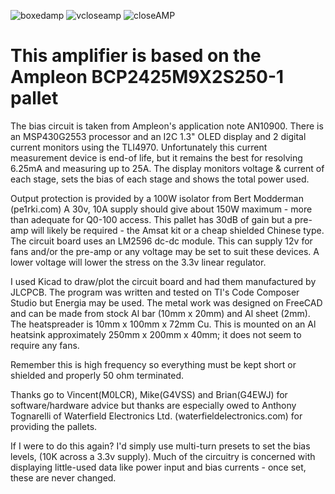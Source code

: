 ![boxedamp](https://user-images.githubusercontent.com/7837085/122387344-aeba7080-cf66-11eb-9de9-8298358cfca9.jpg)
![vcloseamp](https://user-images.githubusercontent.com/7837085/122387371-b417bb00-cf66-11eb-93cf-5f4b97f6fb14.jpg)
![closeAMP](https://user-images.githubusercontent.com/7837085/122387382-b5e17e80-cf66-11eb-9c04-e46fb2b42e3e.jpg)
# This amplifier is based on the Ampleon BCP2425M9X2S250-1 pallet

The bias circuit is taken from Ampleon's application note AN10900. There is an MSP430G2553 processor and an I2C 1.3" OLED display and 2 digital current monitors using the TLI4970. Unfortunately this current measurement device is end-of life, but it remains the best for resolving 6.25mA and measuring up to 25A. The display monitors voltage & current of each stage, sets the bias of each stage and shows the total power used.

Output protection is provided by a 100W isolator from Bert Modderman (pe1rki.com)
A 30v, 10A supply should give about 150W maximum - more than adequate for Q0-100 access. This pallet has 30dB of gain but a pre-amp will likely be required - the Amsat kit or a cheap shielded Chinese type. The circuit board uses an LM2596 dc-dc module. This can supply 12v for fans and/or the pre-amp or any voltage may be set to suit these devices. A lower voltage will lower the stress on the 3.3v linear regulator.

I used Kicad to draw/plot the circuit board and had them manufactured by JLCPCB. The program was written and tested on TI's Code Composer Studio but Energia may be used. 
The metal work was designed on FreeCAD and can be made from stock Al bar (10mm x 20mm) and Al sheet (2mm). The heatspreader is 10mm x 100mm x 72mm Cu. This is mounted on an Al heatsink approximately 250mm x 200mm x 40mm; it does not seem to require any fans.

Remember this is high frequency so everything must be kept short or shielded and properly 50 ohm terminated.

Thanks go to Vincent(M0LCR), Mike(G4VSS) and Brian(G4EWJ) for software/hardware advice but thanks are especially owed to Anthony Tognarelli of Waterfield Electronics Ltd. (waterfieldelectronics.com) for providing the pallets.

If I were to do this again? I'd simply use multi-turn presets to set the bias levels, (10K across a 3.3v supply). Much of the circuitry is concerned with displaying little-used data like power input and bias currents - once set, these are never changed.
